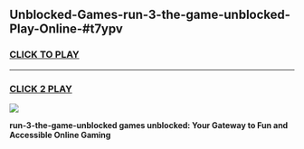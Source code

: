 
## Unblocked-Games-run-3-the-game-unblocked-Play-Online-#t7ypv
<h3>
<a href="https://premium.freeplayer.one?title=run-3-the-game-unblocked&ref=24F">CLICK TO PLAY</a></h3>
<hr>

<h3>
<a href="https://premium.freeplayer.one?title=run-3-the-game-unblocked&ref=24F">CLICK 2 PLAY</a>
  
</h3>

<a href="https://premium.freeplayer.one?title=run-3-the-game-unblocked&ref=24F/"><img src="https://clearcache.store/games.png"></a>


**run-3-the-game-unblocked games unblocked: Your Gateway to Fun and Accessible Online Gaming**
